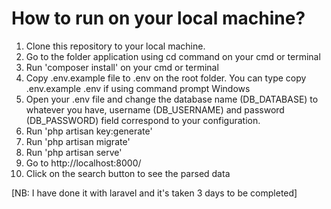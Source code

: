 # How to run on your local machine?

1. Clone this repository to your local machine.
2. Go to the folder application using cd command on your cmd or terminal
3. Run 'composer install' on your cmd or terminal
4. Copy .env.example file to .env on the root folder. You can type copy .env.example .env if using command prompt Windows
5. Open your .env file and change the database name (DB_DATABASE) to whatever you have, username (DB_USERNAME) and password (DB_PASSWORD) field correspond to your configuration.
6. Run 'php artisan key:generate'
7. Run 'php artisan migrate'
8. Run 'php artisan serve'
9. Go to http://localhost:8000/
10. Click on the search button to see the parsed data

[NB: I have done it with laravel and it's taken 3 days to be completed]
